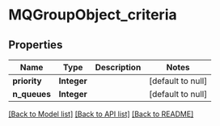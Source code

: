 # MQGroupObject_criteria
## Properties

| Name | Type | Description | Notes |
|------------ | ------------- | ------------- | -------------|
| **priority** | **Integer** |  | [default to null] |
| **n\_queues** | **Integer** |  | [default to null] |

[[Back to Model list]](../README.md#documentation-for-models) [[Back to API list]](../README.md#documentation-for-api-endpoints) [[Back to README]](../README.md)

